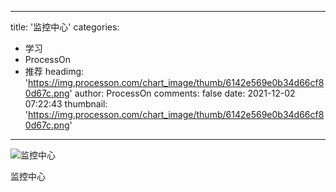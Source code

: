
---
title: '监控中心'
categories: 
 - 学习
 - ProcessOn
 - 推荐
headimg: 'https://img.processon.com/chart_image/thumb/6142e569e0b34d66cf80d67c.png'
author: ProcessOn
comments: false
date: 2021-12-02 07:22:43
thumbnail: 'https://img.processon.com/chart_image/thumb/6142e569e0b34d66cf80d67c.png'
---

<div>   
<img class="thumb" alt="监控中心" src="https://img.processon.com/chart_image/thumb/6142e569e0b34d66cf80d67c.png" referrerpolicy="no-referrer">
<p>监控中心</p>  
</div>
            